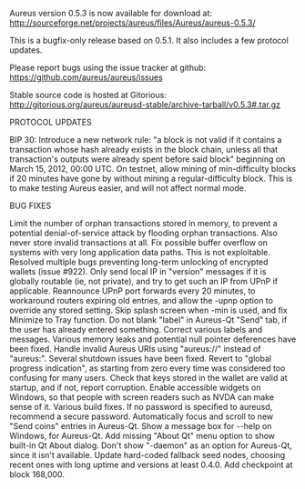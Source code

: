 Aureus version 0.5.3 is now available for download at:
http://sourceforge.net/projects/aureus/files/Aureus/aureus-0.5.3/

This is a bugfix-only release based on 0.5.1.
It also includes a few protocol updates.

Please report bugs using the issue tracker at github:
https://github.com/aureus/aureus/issues

Stable source code is hosted at Gitorious:
http://gitorious.org/aureus/aureusd-stable/archive-tarball/v0.5.3#.tar.gz

PROTOCOL UPDATES

BIP 30: Introduce a new network rule: "a block is not valid if it contains a transaction whose hash already exists in the block chain, unless all that transaction's outputs were already spent before said block" beginning on March 15, 2012, 00:00 UTC.
On testnet, allow mining of min-difficulty blocks if 20 minutes have gone by without mining a regular-difficulty block. This is to make testing Aureus easier, and will not affect normal mode.

BUG FIXES

Limit the number of orphan transactions stored in memory, to prevent a potential denial-of-service attack by flooding orphan transactions. Also never store invalid transactions at all.
Fix possible buffer overflow on systems with very long application data paths. This is not exploitable.
Resolved multiple bugs preventing long-term unlocking of encrypted wallets
(issue #922).
Only send local IP in "version" messages if it is globally routable (ie, not private), and try to get such an IP from UPnP if applicable.
Reannounce UPnP port forwards every 20 minutes, to workaround routers expiring old entries, and allow the -upnp option to override any stored setting.
Skip splash screen when -min is used, and fix Minimize to Tray function.
Do not blank "label" in Aureus-Qt "Send" tab, if the user has already entered something.
Correct various labels and messages.
Various memory leaks and potential null pointer deferences have been fixed.
Handle invalid Aureus URIs using "aureus://" instead of "aureus:".
Several shutdown issues have been fixed.
Revert to "global progress indication", as starting from zero every time was considered too confusing for many users.
Check that keys stored in the wallet are valid at startup, and if not, report corruption.
Enable accessible widgets on Windows, so that people with screen readers such as NVDA can make sense of it.
Various build fixes.
If no password is specified to aureusd, recommend a secure password.
Automatically focus and scroll to new "Send coins" entries in Aureus-Qt.
Show a message box for --help on Windows, for Aureus-Qt.
Add missing "About Qt" menu option to show built-in Qt About dialog.
Don't show "-daemon" as an option for Aureus-Qt, since it isn't available.
Update hard-coded fallback seed nodes, choosing recent ones with long uptime and versions at least 0.4.0.
Add checkpoint at block 168,000.
